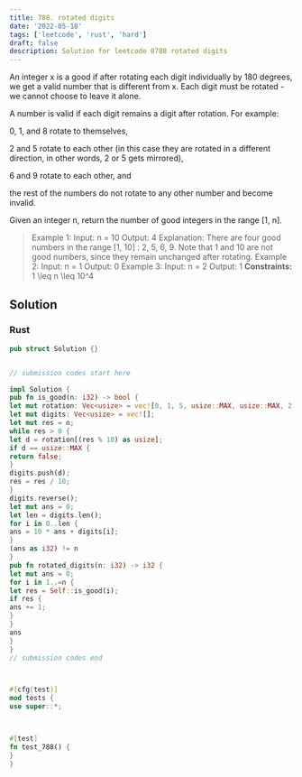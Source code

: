 ```yaml
---
title: 788. rotated digits
date: '2022-05-18'
tags: ['leetcode', 'rust', 'hard']
draft: false
description: Solution for leetcode 0788 rotated digits
---
```




An integer x is a good if after rotating each digit individually by 180 degrees, we get a valid number that is different from x. Each digit must be rotated - we cannot choose to leave it alone.

A number is valid if each digit remains a digit after rotation. For example:



0, 1, and 8 rotate to themselves,

2 and 5 rotate to each other (in this case they are rotated in a different direction, in other words, 2 or 5 gets mirrored),

6 and 9 rotate to each other, and

the rest of the numbers do not rotate to any other number and become invalid.



Given an integer n, return the number of good integers in the range [1, n].



>   Example 1:
>   Input: n <TeX>=</TeX> 10
>   Output: 4
>   Explanation: There are four good numbers in the range [1, 10] : 2, 5, 6, 9.
>   Note that 1 and 10 are not good numbers, since they remain unchanged after rotating.
>   Example 2:
>   Input: n <TeX>=</TeX> 1
>   Output: 0
>   Example 3:
>   Input: n <TeX>=</TeX> 2
>   Output: 1
**Constraints:**
>   	1 <TeX>\leq</TeX> n <TeX>\leq</TeX> 10^4


## Solution


### Rust
```rust
pub struct Solution {}


// submission codes start here

impl Solution {
pub fn is_good(n: i32) -> bool {
let mut rotation: Vec<usize> = vec![0, 1, 5, usize::MAX, usize::MAX, 2, 9, usize::MAX, 8, 6];
let mut digits: Vec<usize> = vec![];
let mut res = n;
while res > 0 {
let d = rotation[(res % 10) as usize];
if d == usize::MAX {
return false;
}
digits.push(d);
res = res / 10;
}
digits.reverse();
let mut ans = 0;
let len = digits.len();
for i in 0..len {
ans = 10 * ans + digits[i];
}
(ans as i32) != n
}
pub fn rotated_digits(n: i32) -> i32 {
let mut ans = 0;
for i in 1..=n {
let res = Self::is_good(i);
if res {
ans += 1;
}
}
ans
}
}
// submission codes end



#[cfg(test)]
mod tests {
use super::*;



#[test]
fn test_788() {
}
}

```
